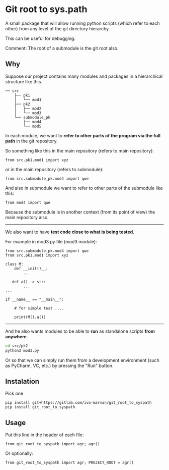 # Git root to sys.path

A small package that will allow running python scripts (which refer to each other) from any level of the git directory hierarchy.

This can be useful for debugging.

Comment: The root of a submodule is the git root also.

## Why
Suppose our project contains many modules and packages in a hierarchical structure like this.

```   
── src
    ├── pk1
    │   └── mod1  
    ├── pk2
    │   ├── mod2
    │   └── mod3
    └── submodule_pk
        ├── mod4
        └── mod5
```

In each module, we want to **refer to other parts of the program via the full path** in the git repository.

So something like this in the main repository (refers to main repository):
```python:
from src.pk1.mod1 import xyz
```

or in the main repository (refers to submodule):
```python:
from src.submodule_pk.mod4 import qwe
```

And also in submodule we want to refer to other parts of the submodule like this:
```python:
from mod4 import qwe
```
Because the submodule is in another context (from its point of view) the main repository also.

---

We also want to have **test code close to what is being tested**. 

For example in mod3.py file (mod3 module):
```python:
from src.submodule_pk.mod4 import qwe
from src.pk1.mod1 import xyz

class M:
    def __init()__:
        ...
   
   def a() -> str:
        ...    
...

if __name__ == "__main__":
   
    # for simple test ....
   
    print(M().a())
```
 ---
And he also wants modules to be able to **run** as standalone scripts **from anywhere**.

```bash
cd src/pk2
python3 mod3.py
```

Or so that we can simply run them from a development environment (such as PyCharm, VC, etc.) by pressing the "Run" button.


## Instalation

Pick one

```shell
pip install git+https://gitlab.com/ivo-marvan/git_root_to_syspath
pip install git_root_to_syspath
```

## Usage
Put this line in the header of each file:

```python:
from git_root_to_syspath import agr; agr()
```

Or optionally:

```python:
from git_root_to_syspath import agr; PROJECT_ROOT = agr()
```

